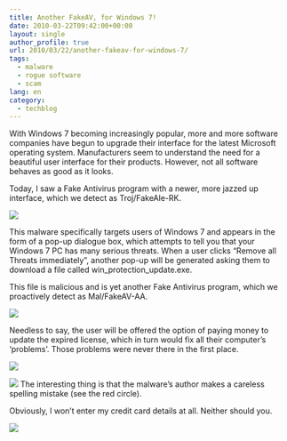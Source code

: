```yaml
---
title: Another FakeAV, for Windows 7!
date: 2010-03-22T09:42:00+00:00
layout: single
author_profile: true
url: 2010/03/22/another-fakeav-for-windows-7/
tags:
  - malware
  - rogue software
  - scam
lang: en
category: 
  - techblog
---
```

With Windows 7 becoming increasingly popular, more and more software companies have begun to upgrade their interface for the latest Microsoft operating system. Manufacturers seem to understand the need for a beautiful user interface for their products. However, not all software behaves as good as it looks.

Today, I saw a Fake Antivirus program with a newer, more jazzed up interface, which we detect as Troj/FakeAle-RK.

[![](http://3.bp.blogspot.com/_vaUVXcmC3OI/S6czX0dUPyI/AAAAAAAABUY/yTi_elvPwGY/s400/bfakeale1.jpg)](http://3.bp.blogspot.com/_vaUVXcmC3OI/S6czX0dUPyI/AAAAAAAABUY/yTi_elvPwGY/s1600-h/bfakeale1.jpg)

This malware specifically targets users of Windows 7 and appears in the form of a pop-up dialogue box, which attempts to tell you that your Windows 7 PC has many serious threats. When a user clicks “Remove all Threats immediately”, another pop-up will be generated asking them to download a file called win\_protection\_update.exe.

This file is malicious and is yet another Fake Antivirus program, which we proactively detect as Mal/FakeAV-AA.

[![](http://1.bp.blogspot.com/_vaUVXcmC3OI/S6czjxCFI9I/AAAAAAAABUc/lXu0-HSqNsk/s400/bfakeale2.jpg)](http://1.bp.blogspot.com/_vaUVXcmC3OI/S6czjxCFI9I/AAAAAAAABUc/lXu0-HSqNsk/s1600-h/bfakeale2.jpg)

Needless to say, the user will be offered the option of paying money to update the expired license, which in turn would fix all their computer’s ‘problems’. Those problems were never there in the first place.

[![](http://2.bp.blogspot.com/_vaUVXcmC3OI/S6czzVh2T4I/AAAAAAAABUg/r00FOrdvBpY/s400/bfakeale3.jpg)](http://2.bp.blogspot.com/_vaUVXcmC3OI/S6czzVh2T4I/AAAAAAAABUg/r00FOrdvBpY/s1600-h/bfakeale3.jpg)

[![](http://4.bp.blogspot.com/_vaUVXcmC3OI/S6czzfD0-6I/AAAAAAAABUk/qNtREdZlPqE/s400/bfakeale4.jpg)](http://4.bp.blogspot.com/_vaUVXcmC3OI/S6czzfD0-6I/AAAAAAAABUk/qNtREdZlPqE/s1600-h/bfakeale4.jpg)
The interesting thing is that the malware’s author makes a careless spelling mistake (see the red circle).

Obviously, I won’t enter my credit card details at all. Neither should you.

[![](http://2.bp.blogspot.com/_vaUVXcmC3OI/S6c0OX_fb4I/AAAAAAAABUo/NuzsbtsU6X4/s400/bfakeale6.jpg)](http://2.bp.blogspot.com/_vaUVXcmC3OI/S6c0OX_fb4I/AAAAAAAABUo/NuzsbtsU6X4/s1600-h/bfakeale6.jpg)
